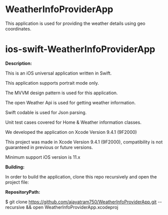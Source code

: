 # WeatherInfoProviderApp
This application is used for providing the weather details using geo coordinates.

ios-swift-WeatherInfoProviderApp 
=================

__Description:__  

This is an iOS universal application written in Swift.

This application supports  portrait mode only.  

The MVVM design pattern is used for this application.

The open Weather Api is used for getting weather information.

Swift codable is used for Json parsing.

Unit test cases covered for Home & Weather information classes.

We developed the application on Xcode Version 9.4.1 (9F2000)

This project was made in Xcode Version 9.4.1 (9F2000), compatibility is not guaranteed in previous or future versions.

Minimum support iOS version is 11.x

__Building:__  

In order to build the application, clone this repo recursively and open the project file:

__RepositoryPath:__  

$ git clone https://github.com/ajayatram750/WeatherInfoProviderApp.git --recursive && open WeatherInfoProviderApp.xcodeproj

